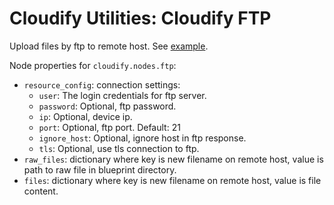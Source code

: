 # Cloudify Utilities: Cloudify FTP

Upload files by ftp to remote host. See [example](examples/upload_ftp.yaml).

Node properties for `cloudify.nodes.ftp`:
* `resource_config`: connection settings:
  * `user`: The login credentials for ftp server.
  * `password`: Optional, ftp password.
  * `ip`: Optional, device ip.
  * `port`: Optional, ftp port. Default: 21
  * `ignore_host`: Optional, ignore host in ftp response.
  * `tls`: Optional, use tls connection to ftp.
* `raw_files`: dictionary where key is new filename on remote host,
  value is path to raw file in blueprint directory.
* `files`: dictionary where key is new filename on remote host,
  value is file content.
